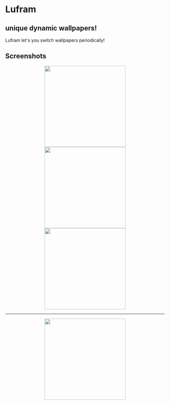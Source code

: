 # Lufram
## unique dynamic wallpapers!

Lufram let's you switch wallpapers periodically!

## Screenshots

<p align="center">
  <img src="https://i.ibb.co/4tSsL5h/Screenshot-1577487871.png" width="256px" />
  <img src="https://i.ibb.co/LYczmDZ/Screenshot-1577487911.png" width="256px" />
  <img src="https://i.ibb.co/PN1K46q/Screenshot-1577487916.png" width="256px" />
  <hr />
</p>
<p align="center">
  <img src="https://i.ibb.co/fxthcxB/Screenshot-1577487948.png" width="256px" />
  <img src-"https://i.ibb.co/KKsL0CW/Screenshot-1577487959.png" width="256px" />
</p>
